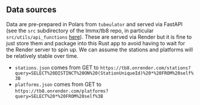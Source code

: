 ## Data sources

Data are pre-prepared in Polars from `tubeulator` and served via FastAPI (see the `src` subdirectory
of the lmmx/tb8 repo, in particular `src/utils/api_functions` [here](https://github.com/lmmx/tb8/blob/master/app/api-explorer/src/utils/api_functions.js)).
These are served via Render but it is fine to just store them and package into this Rust app to
avoid having to wait for the Render server to spin up. We can assume the stations and platforms will
be relatively stable over time.

- `stations.json` comes from GET to `https://tb8.onrender.com/stations?query=SELECT%20DISTINCT%20ON%20(StationUniqueId)%20*%20FROM%20self%3B`
- `platforms.json` comes from GET to `https://tb8.onrender.com/platforms?query=SELECT%20*%20FROM%20self%3B`
